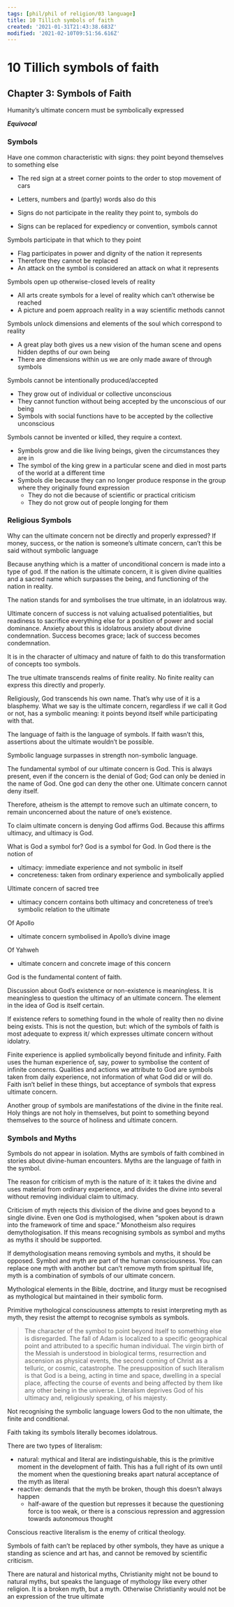 ```yaml
---
tags: [phil/phil of religion/03 language]
title: 10 Tillich symbols of faith
created: '2021-01-31T21:43:38.683Z'
modified: '2021-02-10T09:51:56.616Z'
---
```


# 10 Tillich symbols of faith

## Chapter 3: Symbols of Faith

Humanity’s ultimate concern must be symbolically expressed

***Equivocal***

### Symbols

Have one common characteristic with signs: they point beyond themselves to something else

- The red sign at a street corner points to the order to stop movement of cars
- Letters, numbers and (partly) words also do this

- Signs do not participate in the reality they point to, symbols do
- Signs can be replaced for expediency or convention, symbols cannot

Symbols participate in that which to they point

- Flag participates in power and dignity of the nation it represents
- Therefore they cannot be replaced
- An attack on the symbol is considered an attack on what it represents

Symbols open up otherwise-closed levels of reality

- All arts create symbols for a level of reality which can’t otherwise be reached
- A picture and poem approach reality in a way scientific methods cannot

Symbols unlock dimensions and elements of the soul which correspond to reality

- A great play both gives us a new vision of the human scene and opens hidden depths of our own being
- There are dimensions within us we are only made aware of through symbols

Symbols cannot be intentionally produced/accepted

- They grow out of individual or collective unconscious
- They cannot function without being accepted by the unconscious of our being
- Symbols with social functions have to be accepted by the collective unconscious

Symbols cannot be invented or killed, they require a context. 

- Symbols grow and die like living beings, given the circumstances they are in
- The symbol of the king grew in a particular scene and died in most parts of the world at a different time
- Symbols die because they can no longer produce response in the group where they originally found expression
  - They do not die because of scientific or practical criticism
  - They do not grow out of people longing for them

### Religious Symbols

Why can the ultimate concern not be directly and properly expressed? If money, success, or the nation is someone’s ultimate concern, can’t this be said without symbolic language

Because anything which is a matter of unconditional concern is made into a type of god. If the nation is the ultimate concern, it is given divine qualities and a sacred name which surpasses the being, and functioning of the nation in reality.

The nation stands for and symbolises the true ultimate, in an idolatrous way.

Ultimate concern of success is not valuing actualised potentialities, but readiness to sacrifice everything else for a position of power and social dominance. Anxiety about this is idolatrous anxiety about divine condemnation. Success becomes grace; lack of success becomes condemnation.

It is in the character of ultimacy and nature of faith to do this transformation of concepts too symbols.

The true ultimate transcends realms of finite reality. No finite reality can express this directly and properly.

Religiously, God transcends his own name. That’s why use of it is a blasphemy. What we say is the ultimate concern, regardless if we call it God or not, has a symbolic meaning: it points beyond itself while participating with that.

The language of faith is the language of symbols. If faith wasn’t this, assertions about the ultimate wouldn’t be possible.

Symbolic language surpasses in strength non-symbolic language.

The fundamental symbol of our ultimate concern is God. This is always present, even if the concern is the denial of God; God can only be denied in the name of God. One god can deny the other one. Ultimate concern cannot deny itself.

Therefore, atheism is the attempt to remove such an ultimate concern, to remain unconcerned about the nature of one’s existence.

To claim ultimate concern is denying God affirms God. Because this affirms ultimacy, and ultimacy is God.

What is God a symbol for? God is a symbol for God. In God there is the notion of

- ultimacy: immediate experience and not symbolic in itself 
- concreteness: taken from ordinary experience and symbolically applied

Ultimate concern of sacred tree

- ultimacy concern contains both ultimacy and concreteness of tree’s symbolic relation to the ultimate

Of Apollo

- ultimate concern symbolised in Apollo’s divine image

Of Yahweh

- ultimate concern and concrete image of this concern

God is the fundamental content of faith.



Discussion about God’s existence or non-existence is meaningless. It is meaningless to question the ultimacy of an ultimate concern. The element in the idea of God is itself certain.

If existence refers to something found in the whole of reality then no divine being exists. This is not the question, but: which of the symbols of faith is most adequate to express it/ which expresses ultimate concern without idolatry.

Finite experience is applied symbolically beyond finitude and infinity. Faith uses the human experience of, say, power to symbolise the content of infinite concerns. Qualities and actions we attribute to God are symbols taken from daily experience, not information of what God did or will do. Faith isn’t belief in these things, but acceptance of symbols that express ultimate concern.

Another group of symbols are manifestations of the divine in the finite real. Holy things are not holy in themselves, but point to something beyond themselves to the source of holiness and ultimate concern.

### Symbols and Myths

Symbols do not appear in isolation. Myths are symbols of faith combined in stories about divine-human encounters. Myths are the language of faith in the symbol.

The reason for criticism of myth is the nature of it: it takes the divine and uses material from ordinary experience, and divides the divine into several without removing individual claim to ultimacy.

Criticism of myth rejects this division of the divine and goes beyond to a single divine. Even one God is mythologised, when “spoken about is drawn into the framework of time and space.” Monotheism also requires demythologisation. If this means recognising symbols as symbol and myths as myths it should be supported.

If demythologisation means removing symbols and myths, it should be opposed. Symbol and myth are part of the human consciousness. You can replace one myth with another but can’t remove myth from spiritual life, myth is a combination of symbols of our ultimate concern.

Mythological elements in the Bible, doctrine, and liturgy must be recognised as mythological but maintained in their symbolic form.

Primitive mythological consciousness attempts to resist interpreting myth as myth, they resist the attempt to recognise symbols as symbols.

> The character of the symbol to point beyond itself to something else is disregarded. The fall of Adam is localized to a specific geographical point and attributed to a specific human individual. The virgin birth of the Messiah is understood in biological terms, resurrection and ascension as physical events, the second coming of Christ as a telluric, or cosmic, catastrophe. The presupposition of such literalism is that God is a being, acting in time and space, dwelling in a special place, affecting the course of events and being affected by them like any other being in the universe. Literalism deprives God of his ultimacy and, religiously speaking, of his majesty.

Not recognising the symbolic language lowers God to the non ultimate, the finite and conditional.

Faith taking its symbols literally becomes idolatrous.

There are two types of literalism:

- natural: mythical and literal are indistinguishable, this is the primitive moment in the development of faith. This has a full right of its own until the moment when the questioning breaks apart natural acceptance of the myth as literal
- reactive: demands that the myth be broken, though this doesn’t always happen
  - half-aware of the question but represses it because the questioning force is too weak, or there is a conscious repression and aggression towards autonomous thought

Conscious reactive literalism is the enemy of critical theology.

Symbols of faith can’t be replaced by other symbols, they have as unique a standing as science and art has, and cannot be removed by scientific criticism.

There are natural and historical myths, Christianity might not be bound to natural myths, but speaks the language of mythology like every other religion. It is a broken myth, but a myth. Otherwise Christianity would not be an expression of the true ultimate
